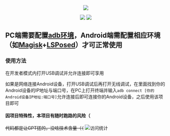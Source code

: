 <div align="center">
  
![][banner]

[![][releases]][releases-link]
[![][license]](LICENSE)

</div>

## PC端需要配置[adb环境](https://developer.android.google.cn/tools/releases/platform-tools?hl=zh-cn#downloads)，Android端需配置相应环境（如[Magisk](https://github.com/topjohnwu/Magisk)+[LSPosed](https://github.com/LSPosed/LSPosed)）才可正常使用

### 使用方法
在开发者模式内打开USB调试并允许连接即可享用

如果是网络连接Android设备，打开USB调试后再打开无线调试，在里面找到你的Android设备的IP地址与端口号，在PC上打开终端并输入`adb connect [你的Android设备IP地址:端口号]`允许连接后即可连接你的Android设备，之后使用该项目即可

#### 因项目特殊性，本项目有随时跑路的风险（

~~代码都是让GPT搓的，没啥技术含量（（~~
![访问统计](https://count.getloli.com/get/@:opsroneclick?theme=moebooru)

[banner]: https://socialify.git.ci/YuYue-Amatsuki/OpenShamrock_Oneclick_Install_Upgrade/image?description=1&font=Raleway&forks=1&issues=1&language=1&name=1&owner=1&pattern=Plus&pulls=1&stargazers=1&theme=Auto
[releases]: https://img.shields.io/github/v/release/YuYue-AmatsukiOpenShamrock_Oneclick_Install_Upgrade?style=for-the-badge
[license]: https://img.shields.io/github/license//YuYue-AmatsukiOpenShamrock_Oneclick_Install_Upgrade?style=for-the-badge
[releases-link]: [https://github.com/whitechi73/OpenShamrock/releases](https://github.com/YuYue-Amatsuki/OpenShamrock_Oneclick_Install_Upgrade/releases/latest)https://github.com/YuYue-Amatsuki/OpenShamrock_Oneclick_Install_Upgrade/releases/latest
